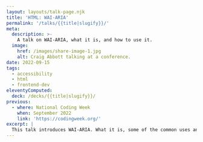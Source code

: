 ```yaml
---
layout: layouts/talk-page.njk
title: 'HTML: WAI-ARIA'
permalink: '/talks/{{title|slugify}}/'
meta:
  description: >-
    A talk on WAI-ARIA, what it is, and how to use it.
  image:
    href: /images/share-image-1.jpg
    alt: Craig Abbott talking at a conference.
date: 2022-09-15
tags:
  - accessibility
  - html
  - frontend-dev
eleventyComputed:
  deck: /decks/{{title|slugify}}/
previous:
  - where: National Coding Week
    when: September 2022
    link: 'https://codingweek.org/'
excerpt: |
  This talk introduces WAI-ARIA. What it is, some of the common uses and how it affects assistive technology.
---
```

